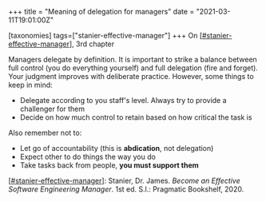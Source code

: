 +++
title = "Meaning of delegation for managers"
date = "2021-03-11T19:01:00Z"

[taxonomies]
tags=["stanier-effective-manager"]
+++
On [[#stanier-effective-manager](/tags/stanier-effective-manager)], 3rd chapter

Managers delegate by definition. It is important to strike a balance between full control (you do everything yourself) and full delegation (fire and forget). Your judgment improves with deliberate practice.
However, some things to keep in mind:
- Delegate according to you staff's level. Always try to provide a challenger for them
- Decide on how much control to retain based on how critical the task is

Also remember not to:
- Let go of accountability (this is **abdication**, not delegation)
- Expect other to do things the way you do
- Take tasks back from people, **you must support them**

[[#stanier-effective-manager](/tags/stanier-effective-manager)]: Stanier, Dr. James. _Become an Effective Software Engineering Manager_. 1st ed. S.l.: Pragmatic Bookshelf, 2020.

